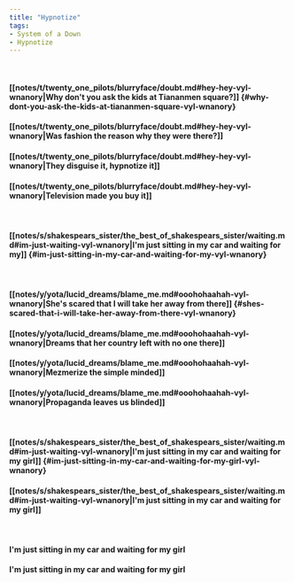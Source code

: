 ```yaml
---
title: "Hypnotize"
tags:
- System of a Down
- Hypnotize
---
```

&nbsp;
#### [[notes/t/twenty_one_pilots/blurryface/doubt.md#hey-hey-vyl-wnanory|Why don't you ask the kids at Tiananmen square?]] {#why-dont-you-ask-the-kids-at-tiananmen-square-vyl-wnanory}
#### [[notes/t/twenty_one_pilots/blurryface/doubt.md#hey-hey-vyl-wnanory|Was fashion the reason why they were there?]]
#### [[notes/t/twenty_one_pilots/blurryface/doubt.md#hey-hey-vyl-wnanory|They disguise it, hypnotize it]]
#### [[notes/t/twenty_one_pilots/blurryface/doubt.md#hey-hey-vyl-wnanory|Television made you buy it]]
&nbsp;
#### [[notes/s/shakespears_sister/the_best_of_shakespears_sister/waiting.md#im-just-waiting-vyl-wnanory|I'm just sitting in my car and waiting for my]] {#im-just-sitting-in-my-car-and-waiting-for-my-vyl-wnanory}
&nbsp;
#### [[notes/y/yota/lucid_dreams/blame_me.md#ooohohaahah-vyl-wnanory|She's scared that I will take her away from there]] {#shes-scared-that-i-will-take-her-away-from-there-vyl-wnanory}
#### [[notes/y/yota/lucid_dreams/blame_me.md#ooohohaahah-vyl-wnanory|Dreams that her country left with no one there]]
#### [[notes/y/yota/lucid_dreams/blame_me.md#ooohohaahah-vyl-wnanory|Mezmerize the simple minded]]
#### [[notes/y/yota/lucid_dreams/blame_me.md#ooohohaahah-vyl-wnanory|Propaganda leaves us blinded]]
&nbsp;
#### [[notes/s/shakespears_sister/the_best_of_shakespears_sister/waiting.md#im-just-waiting-vyl-wnanory|I'm just sitting in my car and waiting for my girl]] {#im-just-sitting-in-my-car-and-waiting-for-my-girl-vyl-wnanory}
#### [[notes/s/shakespears_sister/the_best_of_shakespears_sister/waiting.md#im-just-waiting-vyl-wnanory|I'm just sitting in my car and waiting for my girl]]
&nbsp;
#### I'm just sitting in my car and waiting for my girl
#### I'm just sitting in my car and waiting for my girl
